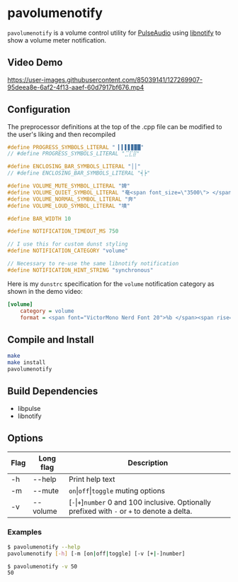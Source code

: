 # pavolumenotify

`pavolumenotify` is a volume control utility for [PulseAudio](https://www.freedesktop.org/wiki/Software/PulseAudio/) using [libnotify](https://developer.gnome.org/libnotify/) to show a volume meter notification.

## Video Demo
https://user-images.githubusercontent.com/85039141/127269907-95deea8e-6af2-4f13-aaef-60d7917bf676.mp4

## Configuration
The preprocessor definitions at the top of the .cpp file can be modified to the user's liking and then recompiled
```C
#define PROGRESS_SYMBOLS_LITERAL " ▎▍▌▋▊▉█"
// #define PROGRESS_SYMBOLS_LITERAL "⣉⣏⣿"

#define ENCLOSING_BAR_SYMBOLS_LITERAL "││"
// #define ENCLOSING_BAR_SYMBOLS_LITERAL "┥┝"

#define VOLUME_MUTE_SYMBOL_LITERAL "婢"
#define VOLUME_QUIET_SYMBOL_LITERAL "奄<span font_size=\"3500\"> </span>"
#define VOLUME_NORMAL_SYMBOL_LITERAL "奔"
#define VOLUME_LOUD_SYMBOL_LITERAL "墳"

#define BAR_WIDTH 10

#define NOTIFICATION_TIMEOUT_MS 750

// I use this for custom dunst styling
#define NOTIFICATION_CATEGORY "volume"

// Necessary to re-use the same libnotify notification
#define NOTIFICATION_HINT_STRING "synchronous"
```

Here is my `dunstrc` specification for the `volume` notification category as shown in the demo video:
```ini
[volume]
    category = volume
    format = <span font="VictorMono Nerd Font 20">%b </span><span rise="5000" font="DejaVu Sans Mono 11">%s</span><span font_size="8000"> </span>
```

## Compile and Install

```bash
make
make install
pavolumenotify
```

## Build Dependencies

* libpulse
* libnotify

## Options


Flag|Long flag|Description
---|---|---
-h|--help|Print help text
-m|--mute|`on`\|`off`\|`toggle` muting options
-v|--volume|[`-`\|`+`]`number` 0 and 100 inclusive. Optionally prefixed with `-` or `+` to denote a delta.

### Examples

```bash
$ pavolumenotify --help
pavolumenotify [-h] [-m [on|off|toggle] [-v [+|-]number]

$ pavolumenotify -v 50
50
```
